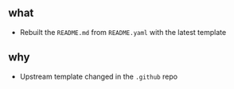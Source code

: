 ## what
- Rebuilt the `README.md` from `README.yaml` with the latest template

## why
- Upstream template changed in the `.github` repo
